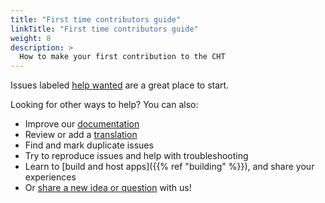 ```yaml
---
title: "First time contributors guide"
linkTitle: "First time contributors guide"
weight: 8
description: >
  How to make your first contribution to the CHT 
---
```


Issues labeled [help wanted](https://github.com/medic/cht-core/labels/Help%20wanted) are a great place to start.

Looking for other ways to help? You can also:
* Improve our [documentation](#improving-our-documentation)
* Review or add a [translation](#translations)
* Find and mark duplicate issues
* Try to reproduce issues and help with troubleshooting
* Learn to [build and host apps]({{% ref "building" %}}), and share your experiences
* Or [share a new idea or question](https://forum.communityhealthtoolkit.org) with us!